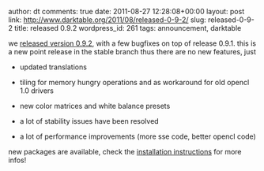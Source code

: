 author: dt
comments: true
date: 2011-08-27 12:28:08+00:00
layout: post
link: http://www.darktable.org/2011/08/released-0-9-2/
slug: released-0-9-2
title: released 0.9.2
wordpress_id: 261
tags: announcement, darktable

we [released version 0.9.2](http://sourceforge.net/projects/darktable/files/darktable/0.9/darktable-0.9.2.tar.gz/download), with a few bugfixes on top of release 0.9.1. this is a new point release in the stable branch thus there are no new features, just



	
  * updated translations

	
  * tiling for memory hungry operations and as workaround for old opencl 1.0 drivers

	
  * new color matrices and white balance presets

	
  * a lot of stability issues have been resolved

	
  * a lot of performance improvements (more sse code, better opencl code)


new packages are available, check the [installation instructions](http://www.darktable.org/install/) for more infos!
